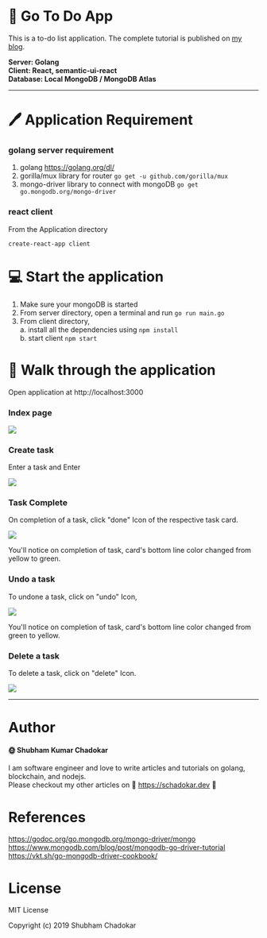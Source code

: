 # :memo: Go To Do App

This is a to-do list application. The complete tutorial is published on [my blog](https://schadokar.dev/posts/build-a-todo-app-in-golang-mongodb-and-react/).  

**Server: Golang  
Client: React, semantic-ui-react  
Database: Local MongoDB / MongoDB Atlas**

---

# :pen: Application Requirement

### golang server requirement

1. golang https://golang.org/dl/
2. gorilla/mux library for router `go get -u github.com/gorilla/mux`
3. mongo-driver library to connect with mongoDB `go get go.mongodb.org/mongo-driver`

### react client

From the Application directory

`create-react-app client`

# :computer: Start the application

1. Make sure your mongoDB is started
2. From server directory, open a terminal and run
   `go run main.go`
3. From client directory,  
   a. install all the dependencies using `npm install`  
   b. start client `npm start`

# :panda_face: Walk through the application

Open application at http://localhost:3000

### Index page

![](https://github.com/schadokar/go-to-do-app/blob/master/images/index.PNG)

### Create task

Enter a task and Enter

![](https://github.com/schadokar/go-to-do-app/blob/master/images/createTask.PNG)

### Task Complete

On completion of a task, click "done" Icon of the respective task card.

![](https://github.com/schadokar/go-to-do-app/blob/master/images/taskComplete.PNG)

You'll notice on completion of task, card's bottom line color changed from yellow to green.

### Undo a task

To undone a task, click on "undo" Icon,

![](https://github.com/schadokar/go-to-do-app/blob/master/images/createTask.PNG)

You'll notice on completion of task, card's bottom line color changed from green to yellow.

### Delete a task

To delete a task, click on "delete" Icon.

![](https://github.com/schadokar/go-to-do-app/blob/master/images/deletetask.PNG)

---

# Author  

#### :sun_with_face: Shubham Kumar Chadokar  

I am software engineer and love to write articles and tutorials on golang, blockchain, and nodejs.  
Please checkout my other articles on :link: https://schadokar.dev :tada:

# References

https://godoc.org/go.mongodb.org/mongo-driver/mongo  
https://www.mongodb.com/blog/post/mongodb-go-driver-tutorial  
https://vkt.sh/go-mongodb-driver-cookbook/    

# License

MIT License

Copyright (c) 2019 Shubham Chadokar

